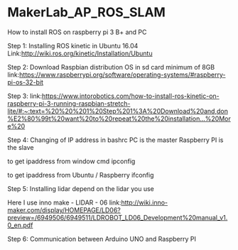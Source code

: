 # MakerLab_AP_ROS_SLAM

How to install ROS on raspberry pi 3 B+ and PC

Step 1: Installing ROS kinetic in Ubuntu 16.04
Link:http://wiki.ros.org/kinetic/Installation/Ubuntu

Step 2:
Download Raspbian distribution OS in sd card minimum of 8GB
link:https://www.raspberrypi.org/software/operating-systems/#raspberry-pi-os-32-bit

Step 3:
link:https://www.intorobotics.com/how-to-install-ros-kinetic-on-raspberry-pi-3-running-raspbian-stretch-lite/#:~:text=%20%20%201%20Step%201%3A%20Download%20and,don%E2%80%99t%20want%20to%20repeat%20the%20installation...%20More%20

Step 4:
Changing of IP address in bashrc 
PC is the master 
Raspberry PI is the slave

to get ipaddress from window cmd 
ipconfig

to get ipaddress from Ubuntu / Raspberry
ifconfig

Step 5:
Installing lidar depend on the lidar you use 

Here I use inno make - LIDAR - 06
link:http://wiki.inno-maker.com/display/HOMEPAGE/LD06?preview=/6949506/6949511/LDROBOT_LD06_Development%20manual_v1.0_en.pdf

Step 6:
Communication between Arduino UNO and Raspberry PI
